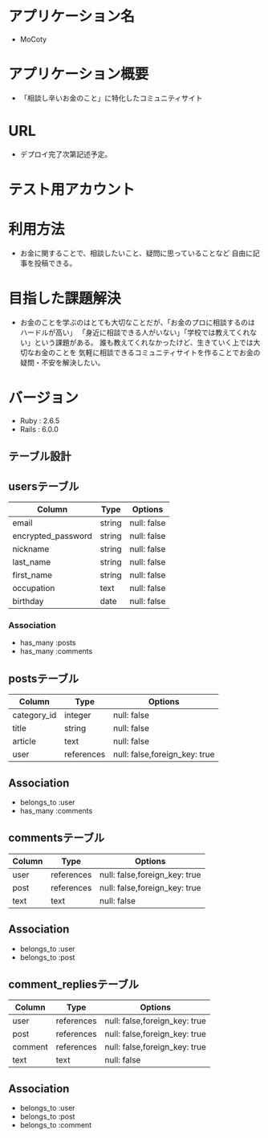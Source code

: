 # アプリケーション名
- MoCoty

# アプリケーション概要
- 「相談し辛いお金のこと」に特化したコミュニティサイト

# URL
- デプロイ完了次第記述予定。

# テスト用アカウント

# 利用方法
- お金に関することで、相談したいこと、疑問に思っていることなど
  自由に記事を投稿できる。

# 目指した課題解決
- お金のことを学ぶのはとても大切なことだが、「お金のプロに相談するのはハードルが高い」
 「身近に相談できる人がいない」「学校では教えてくれない」という課題がある。
  誰も教えてくれなかったけど、生きていく上では大切なお金のことを
  気軽に相談できるコミュニティサイトを作ることでお金の疑問・不安を解決したい。

# バージョン
- Ruby : 2.6.5
- Rails : 6.0.0

## テーブル設計

## usersテーブル

| Column             | Type    | Options     |
| ----------------   |-------- | ----------- |
| email         　　　| string  | null: false |
| encrypted_password | string  | null: false |
| nickname           | string  | null: false |
| last_name          | string  | null: false |
| first_name         | string  | null: false |
| occupation         | text    | null: false |
| birthday           | date    | null: false | 

### Association
- has_many  :posts
- has_many  :comments


## postsテーブル
| Column        | Type       | Options                       |
| ------------- |----------- | ----------------------------- |
| category_id      | integer    | null: false                   | #Active hash使う
| title         | string     | null: false                   |
| article       | text       | null: false                   |
| user          | references | null: false,foreign_key: true |

## Association
- belongs_to :user
- has_many  :comments


## commentsテーブル
| Column                 | Type       | Options                       |
| ---------------------- | ---------- | ----------------------------- |
| user                   | references | null: false,foreign_key: true |
| post                   | references | null: false,foreign_key: true |
| text                   | text       | null: false                   |

## Association
- belongs_to :user
- belongs_to :post

## comment_repliesテーブル
| Column                 | Type       | Options                       |
| ---------------------- | ---------- | ----------------------------- |
| user                   | references | null: false,foreign_key: true |
| post                   | references | null: false,foreign_key: true |
| comment                | references | null: false,foreign_key: true |
| text                   | text       | null: false                   |

## Association
- belongs_to :user
- belongs_to :post
- belongs_to :comment




